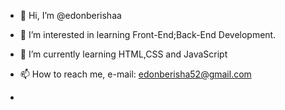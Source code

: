 - 👋 Hi, I’m @edonberishaa
- 👀 I’m interested in learning Front-End;Back-End Development.
- 🌱 I’m currently learning HTML,CSS and JavaScript

- 📫 How to reach me, e-mail: edonberisha52@gmail.com
- 

<!---
edonberishaa/edonberishaa is a ✨ special ✨ repository because its `README.md` (this file) appears on your GitHub profile.
You can click the Preview link to take a look at your changes.
--->
